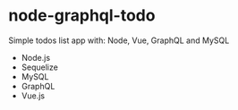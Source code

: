 # node-graphql-todo
Simple todos list app with: Node, Vue, GraphQL and MySQL 

- Node.js
- Sequelize
- MySQL
- GraphQL
- Vue.js
